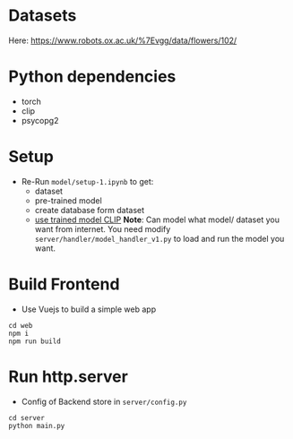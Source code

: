 # Datasets
Here: https://www.robots.ox.ac.uk/%7Evgg/data/flowers/102/

# Python dependencies
- torch
- clip
- psycopg2

# Setup
- Re-Run `model/setup-1.ipynb` to get:
    - dataset
    - pre-trained model
    - create database form dataset
    - [use trained model CLIP](https://github.com/openai/CLIP)
**Note**: Can model what model/ dataset you want from internet. You need modify `server/handler/model_handler_v1.py`
to load and run the model you want.

# Build Frontend
- Use Vuejs to build a simple web app
```
cd web
npm i
npm run build
```

# Run http.server
- Config of Backend store in `server/config.py`
```
cd server
python main.py
```

